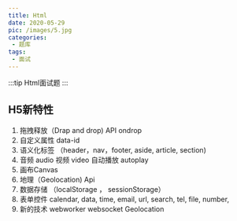 ```yaml
---
title: Html
date: 2020-05-29
pic: /images/5.jpg
categories:
 - 题库
tags:
 - 面试
---
```


:::tip
Html面试题
:::

<!-- more -->

## H5新特性
1. 拖拽释放（Drap and drop) API ondrop
2. 自定义属性 data-id
3. 语义化标签 （header，nav，footer, aside, article, section)
4. 音频 audio  视频 video  自动播放 autoplay
5. 画布Canvas
6. 地理（Geolocation) Api
7. 数据存储 （localStorage ， sessionStorage）
8. 表单控件 calendar, data, time, email, url, search, tel, file, number, 
9. 新的技术 webworker websocket Geolocation
 

